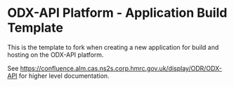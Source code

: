 # ODX-API Platform - Application Build Template

This is the template to fork when creating a new application for build and hosting on the ODX-API platform.

See <https://confluence.alm.cas.ns2s.corp.hmrc.gov.uk/display/ODR/ODX-API> for higher level documentation.